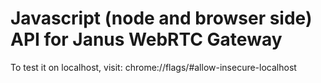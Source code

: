 # Javascript (node and browser side) API for Janus WebRTC Gateway


To test it on localhost, visit: chrome://flags/#allow-insecure-localhost
